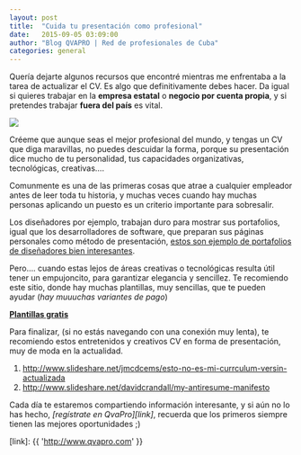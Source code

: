 ```yaml
---
layout: post
title:  "Cuida tu presentación como profesional"
date:   2015-09-05 03:09:00
author: "Blog QVAPRO | Red de profesionales de Cuba"
categories: general
---
```


Quería dejarte algunos recursos que encontré mientras me enfrentaba a la tarea de actualizar el CV.  Es algo que 
definitivamente debes hacer. Da igual si quieres trabajar en la **empresa estatal** o **negocio por cuenta propia**, y si 
pretendes trabajar **fuera del país** es vital. 

<!--more-->

<img class="pull-right post-image img-responsive" src="{{ '/img/posts/2015/09/ejemplo-cv.png' | prepend: site.url }}">

Créeme que aunque seas el mejor profesional del mundo, y tengas un CV que diga maravillas, no puedes descuidar la forma, 
porque su presentación dice mucho de tu personalidad, tus capacidades organizativas, tecnológicas, creativas….

Comunmente es una de las primeras cosas que atrae a cualquier empleador antes de leer toda tu historia, y muchas veces 
cuando hay muchas personas aplicando  un puesto es un criterio importante para sobresalir. 

Los diseñadores por ejemplo, trabajan duro para mostrar sus portafolios, igual que los desarrolladores de software, que 
preparan sus páginas personales como método de presentación, [estos son ejemplo de portafolios de diseñadores bien 
interesantes](http://line25.com/inspiration/graphic-designer-portfolio-websites).

Pero…. cuando estas lejos de áreas creativas o tecnológicas resulta útil tener un empujoncito, para garantizar elegancia 
y sencillez. Te recomiendo este sitio, donde hay muchas plantillas, muy sencillas, que te pueden ayudar (*hay muuuchas 
variantes de pago*)

**[Plantillas gratis](http://www.hloom.com/basic-resume-templates/)**

Para finalizar, (si no estás navegando con una conexión muy lenta), te recomiendo estos entretenidos y creativos CV en 
forma de presentación, muy de moda en la actualidad.

1. <http://www.slideshare.net/jmcdcems/esto-no-es-mi-currculum-versin-actualizada>
2. <http://www.slideshare.net/davidcrandall/my-antiresume-manifesto>

Cada día te estaremos compartiendo información interesante, y si aún no lo has hecho, *[regístrate en QvaPro][link]*, recuerda que 
los primeros siempre tienen las mejores oportunidades ;)


[link]: {{ 'http://www.qvapro.com' }}

